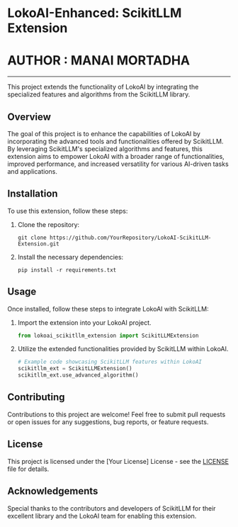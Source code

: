# LokoAI-Enhanced: ScikitLLM Extension

# AUTHOR : MANAI MORTADHA 
------------------------------------------------------------------------------------------------------------------------------------------------------------------------------
This project extends the functionality of LokoAI by integrating the specialized features and algorithms from the ScikitLLM library.

## Overview

The goal of this project is to enhance the capabilities of LokoAI by incorporating the advanced tools and functionalities offered by ScikitLLM. By leveraging ScikitLLM's specialized algorithms and features, this extension aims to empower LokoAI with a broader range of functionalities, improved performance, and increased versatility for various AI-driven tasks and applications.

## Installation

To use this extension, follow these steps:

1. Clone the repository:
   ```
   git clone https://github.com/YourRepository/LokoAI-ScikitLLM-Extension.git
   ```

2. Install the necessary dependencies:
   ```
   pip install -r requirements.txt
   ```

## Usage

Once installed, follow these steps to integrate LokoAI with ScikitLLM:

1. Import the extension into your LokoAI project.
   ```python
   from lokoai_scikitllm_extension import ScikitLLMExtension
   ```

2. Utilize the extended functionalities provided by ScikitLLM within LokoAI.
   ```python
   # Example code showcasing ScikitLLM features within LokoAI
   scikitllm_ext = ScikitLLMExtension()
   scikitllm_ext.use_advanced_algorithm()
   ```

## Contributing

Contributions to this project are welcome! Feel free to submit pull requests or open issues for any suggestions, bug reports, or feature requests.

## License

This project is licensed under the [Your License] License - see the [LICENSE](LICENSE) file for details.

## Acknowledgements

Special thanks to the contributors and developers of ScikitLLM for their excellent library and the LokoAI team for enabling this extension.


